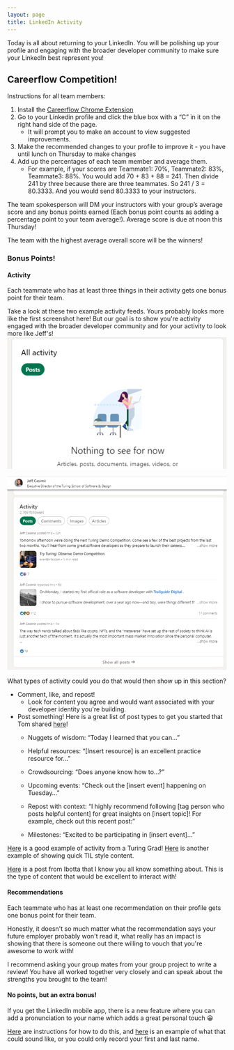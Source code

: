 ```yaml
---
layout: page
title: LinkedIn Activity
---
```


Today is all about returning to your LinkedIn. You will be polishing up your profile and engaging with the broader developer community to make sure your LinkedIn best represent you!

## Careerflow Competition! 

Instructions for all team members:

1. Install the [Careerflow Chrome Extension](https://www.google.com/url?q=https://chrome.google.com/webstore/detail/careerflow-ai-linkedin-op/iadokddofjgcgjpjlfhngclhpmaelnli&sa=D&source=calendar&ust=1695826733869948&usg=AOvVaw03e0L95JHMmx0VCrDyAm3g)
2. Go to your Linkedin profile and click the blue box with a “C” in it on the right hand side of the page.
    * It will prompt you to make an account to view suggested improvements.
3. Make the recommended changes to your profile to improve it - you have until lunch on Thursday to make changes
4. Add up the percentages of each team member and average them.
    * For example, if your scores are Teammate1: 70%, Teammate2: 83%, Teammate3: 88%. You would add 70 + 83 + 88 = 241. Then divide 241 by three because there are three teammates. So 241 / 3 = 80.3333. And you would send 80.3333 to your instructors.

The team spokesperson will DM your instructors with your group’s average score and any bonus points earned (Each bonus point counts as adding a percentage point to your team average!). Average score is due at noon this Thursday!

The team with the highest average overall score will be the winners!

### Bonus Points!

#### Activity

Each teammate who has at least three things in their activity gets one bonus point for their team. 

Take a look at these two example activity feeds. Yours probably looks more like the first screenshot here! But our goal is to show you're activity engaged with the broader developer community and for your activity to look more like Jeff's!
![LinkedIn Activity Empty](/assets/images/module5/week5/LinkedInActivityEmpty.png)

![LinkedIn Activity Jeff](/assets/images/module5/week5/LinkedInActivityJeff.png)


What types of activity could you do that would then show up in this section?

* Comment, like, and repost!
    * Look for content you agree and would want associated with your developer identity you're building.
* Post something! Here is a great list of post types to get you started that Tom shared [here](https://www.linkedin.com/feed/update/urn:li:activity:7120815349628895232/)!
    * Nuggets of wisdom: “Today I learned that you can…”

    * Helpful resources: “[Insert resource] is an excellent practice resource for…” 

    * Crowdsourcing: “Does anyone know how to…?”

    * Upcoming events: “Check out the [insert event] happening on Tuesday…”

    * Repost with context: “I highly recommend following [tag person who posts helpful content] for great insights on [insert topic]! For example, check out this recent post:”

    * Milestones: “Excited to be participating in [insert event]...”

[Here](https://www.linkedin.com/in/nicolemgooden/) is a good example of activity from a Turing Grad! [Here](https://www.linkedin.com/in/landon-spell/recent-activity/all/) is another example of showing quick TIL style content. 

[Here](https://www.linkedin.com/feed/update/urn:li:activity:7110320303892836352/) is a post from Ibotta that I know you all know something about. This is the type of content that would be excellent to interact with!

#### Recommendations

Each teammate who has at least one recommendation on their profile gets one bonus point for their team. 

Honestly, it doesn't so much matter what the recommendation says your future employer probably won't read it, what really has an impact is showing that there is someone out there willing to vouch that you're awesome to work with!

I recommend asking your group mates from your group project to write a review! You have all worked together very closely and can speak about the strengths you brought to the team!

#### No points, but an extra bonus!

If you get the LinkedIn mobile app, there is a new feature where you can add a pronunciation to your name which adds a great personal touch 😀

[Here](https://www.linkedin.com/help/linkedin/answer/a550527) are instructions for how to do this, and [here](https://www.linkedin.com/in/abelcak/) is an example of what that could sound like, or you could only record your first and last name.